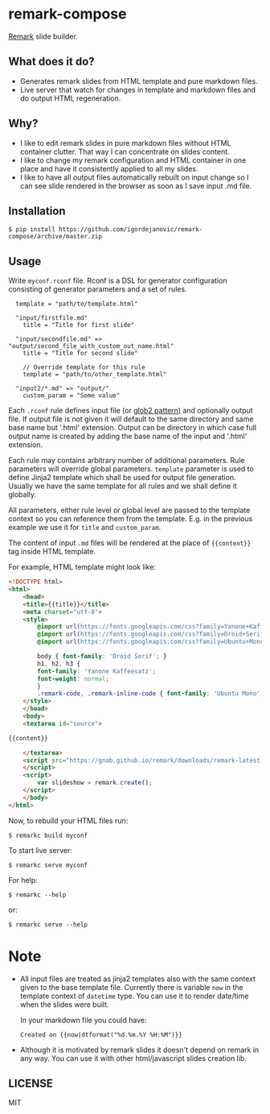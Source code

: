# remark-compose

[Remark](https://remarkjs.com/) slide builder.

## What does it do?

- Generates remark slides from HTML template and pure markdown files.
- Live server that watch for changes in template and markdown files and 
  do output HTML regeneration. 

## Why?

- I like to edit remark slides in pure markdown files without HTML container
  clutter. That way I can concentrate on slides content.
- I like to change my remark configuration and HTML container in one place and
  have it consistently applied to all my slides.
- I like to have all output files automatically rebuilt on input change so
  I can see slide rendered in the browser as soon as I save input .md file.


## Installation


    $ pip install https://github.com/igordejanovic/remark-compose/archive/master.zip


## Usage

Write `myconf.rconf` file. Rconf is a DSL for generator configuration
consisting of generator parameters and a set of rules.

      template = "path/to/template.html"

      "input/firstfile.md"
        title = "Title for first slide"

      "input/secondfile.md" => "output/second_file_with_custom_out_name.html"
        title = "Title for second slide"

        // Override template for this rule
        template = "path/to/other_template.html"

      "input2/*.md" => "output/"
        custom_param = "Some value"

Each `.rconf` rule defines input file (or [glob2
pattern](https://github.com/miracle2k/python-glob2/)) and optionally output
file. If output file is not given it will default to the same directory and
same base name but '.html' extension. Output can be directory in which case
full output name is created by adding the base name of the input and '.html'
extension.

Each rule may contains arbitrary number of additional parameters. Rule
parameters will override global parameters. `template` parameter is used to
define Jinja2 template which shall be used for output file generation. Usually
we have the same template for all rules and we shall define it globally.

All parameters, either rule level or global level are passed to the template
context so you can reference them from the template. E.g. in the previous
example we use it for `title` and `custom_param`. 

The content of input `.md` files will be rendered at the place of `{{content}}`
tag inside HTML template. 

For example, HTML template might look like:

```html
<!DOCTYPE html>
<html>
    <head>
    <title>{{title}}</title>
    <meta charset="utf-8">
    <style>
        @import url(https://fonts.googleapis.com/css?family=Yanone+Kaffeesatz);
        @import url(https://fonts.googleapis.com/css?family=Droid+Serif:400,700,400italic);
        @import url(https://fonts.googleapis.com/css?family=Ubuntu+Mono:400,700,400italic);

        body { font-family: 'Droid Serif'; }
        h1, h2, h3 {
        font-family: 'Yanone Kaffeesatz';
        font-weight: normal;
        }
        .remark-code, .remark-inline-code { font-family: 'Ubuntu Mono'; }
    </style>
    </head>
    <body>
    <textarea id="source">

{{content}}

    </textarea>
    <script src="https://gnab.github.io/remark/downloads/remark-latest.min.js">
    </script>
    <script>
        var slideshow = remark.create();
    </script>
    </body>
</html>
```


Now, to rebuild your HTML files run:

    $ remarkc build myconf


To start live server:

    $ remarkc serve myconf


For help:

    $ remarkc --help


or:

    $ remarkc serve --help


# Note

- All input files are treated as jinja2 templates also with the same context
  given to the base template file. Currently there is variable `now` in the
  template context of `datetime` type. You can use it to render date/time when
  the slides were built.

  In your markdown file you could have:

      Created on {{now|dtformat("%d.%m.%Y %H:%M")}}

- Although it is motivated by remark slides it doesn't depend on remark in any
  way. You can use it with other html/javascript slides creation lib.

## LICENSE

MIT

